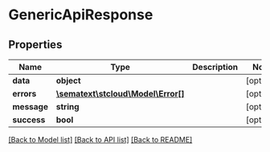 # GenericApiResponse

## Properties

| Name        | Type                                            | Description | Notes      |
| ----------- | ----------------------------------------------- | ----------- | ---------- |
| **data**    | **object**                                      |             | [optional] |
| **errors**  | [**\sematext\stcloud\Model\Error[]**](Error.md) |             | [optional] |
| **message** | **string**                                      |             | [optional] |
| **success** | **bool**                                        |             | [optional] |

[[Back to Model list]](../../README.md#documentation-for-models) [[Back to API list]](../../README.md#documentation-for-api-endpoints) [[Back to README]](../../README.md)
